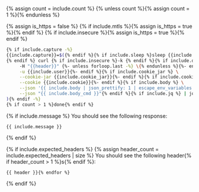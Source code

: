 {% assign count = include.count %}
{% unless count %}{% assign count = 1 %}{% endunless %}

{% assign is_https = false %}
{% if include.mtls %}{% assign is_https = true %}{% endif %}
{% if include.insecure %}{% assign is_https = true %}{% endif %}
```bash
{% if include.capture -%}
{{include.capture}}=$({% endif %}{% if include.sleep %}sleep {{include.sleep}} && {% endif %}{% if count > 1%}for _  in {1..{{count}}}; do
{% endif %} curl {% if include.insecure %}-k {% endif %}{% if include.display_headers %}-i {% endif %}{% if include.method %}-X {{include.method}} {% endif %}{% if include.mtls%}-k --key key.pem --cert cert.pem {% endif %}"{% if is_https %}https://{% endif %}{{ include.url }}"{% if include.headers %} \{%- endif -%}{% for header in include.headers %}
     -H "{{header}}" {%- unless forloop.last -%} \{% endunless %}{%- endfor %}{% if include.user %} \
     -u {{include.user}}{%- endif %}{% if include.cookie_jar %} \
     --cookie-jar {{include.cookie_jar}}{%- endif %}{% if include.cookie %} \
     --cookie {{include.cookie}}{%- endif %}{% if include.body %} \
     --json '{{ include.body | json_prettify: 1 | escape_env_variables | indent: 4 | strip }}'{% elsif include.body_cmd %} \
     --json "{{ include.body_cmd }}"{% endif %}{% if include.jq %} | jq -r '{{ include.jq | strip }}'{% endif %}{% if include.capture -%}
){% endif -%}
{% if count > 1 %}done{% endif %}
```

{% if include.message %}
You should see the following response:

```text
{{ include.message }}
```
{% endif %}


{% if include.expected_headers %}
{% assign header_count = include.expected_headers | size %}
You should see the following header{% if header_count > 1 %}s{% endif %}:

```text{% for header in include.expected_headers %}
{{ header }}{% endfor %}
```
{% endif %}